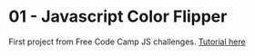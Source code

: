 # 01 - Javascript Color Flipper

First project from Free Code Camp JS challenges. [Tutorial here](https://www.youtube.com/watch?v=3PHXvlpOkf4&t=1273s)
